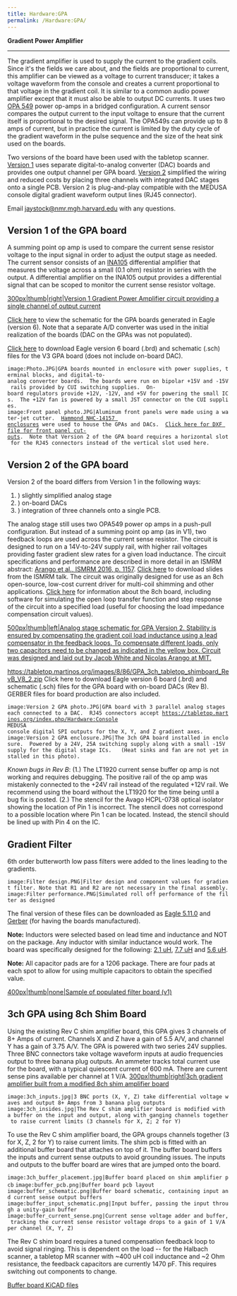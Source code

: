```yaml
---
title: Hardware:GPA
permalink: /Hardware:GPA/
---
```


**Gradient Power Amplifier**

------------------------------------------------------------------------

The gradient amplifier is used to supply the current to the gradient
coils. Since it's the fields we care about, and the fields are
proportional to current, this amplifier can be viewed as a voltage to
current transducer; it takes a voltage waveform from the console and
creates a current proportional to that voltage in the gradient coil. It
is similar to a common audio power amplifier except that it must also be
able to output DC currents. It uses two [OPA
549](http://www.ti.com/lit/ds/symlink/opa549.pdf) power op-amps in a
bridged configuration. A current sensor compares the output current to
the input voltage to ensure that the current itself is proportional to
the desired signal. The OPA549s can provide up to 8 amps of current, but
in practice the current is limited by the duty cycle of the gradient
waveform in the pulse sequence and the size of the heat sink used on the
boards.

Two versions of the board have been used with the tabletop scanner.
<a href="/Hardware:GPA#Version_1_of_the_GPA_board" class="wikilink"
title="Version 1">Version 1</a> uses separate digital-to-analog
converter (DAC) boards and provides one output channel per GPA board.
<a href="/Hardware:GPA#Version_2_of_the_GPA_board" class="wikilink"
title="Version 2">Version 2</a> simplified the wiring and reduced costs
by placing three channels with integrated DAC stages onto a single PCB.
Version 2 is plug-and-play compatible with the MEDUSA console digital
gradient waveform output lines (RJ45 connector).

Email <jaystock@nmr.mgh.harvard.edu> with any questions.

## Version 1 of the GPA board

A summing point op amp is used to compare the current sense resistor
voltage to the input signal in order to adjust the output stage as
needed. The current sensor consists of an
[INA105](http://www.ti.com/lit/ds/symlink/ina105.pdf) differential
amplifier that measures the voltage across a small (0.1 ohm) resistor in
series with the output. A differential amplifier on the INA105 output
provides a differential signal that can be scoped to monitor the current
sense resistor voltage.

<a href="/File:updated_gpa_schematic_corrected_july_2020.png"
class="wikilink"
title="300px|thumb|right|Version 1 Gradient Power Amplifier circuit providing a single channel of output current">300px|thumb|right|Version
1 Gradient Power Amplifier circuit providing a single channel of output
current</a>

[Click
here](https://tabletop.martinos.org/images/3/32/MIT-GPA-v4.sch.pdf) to
view the schematic for the GPA boards generated in Eagle (version 6).
Note that a separate A/D converter was used in the initial realization
of the boards (DAC on the GPAs was not populated).

[Click
here](https://tabletop.martinos.org/images/b/b9/MIT-GPA-v3-fixed.zip) to
download Eagle version 6 board (.brd) and schematic (.sch) files for the
V3 GPA board (does not include on-board DAC).

`image:Photo.JPG|GPA boards mounted in enclosure with power supplies, terminal blocks, and digital-to-analog converter boards.  The boards were run on bipolar +15V and -15V rails provided by CUI switching supplies.  On-board regulators provide +12V, -12V, and +5V for powering the small ICs.  The +12V fan is powered by a small JST connector on the CUI supplies.`
`image:Front panel photo.JPG|Aluminum front panels were made using a water-jet cutter.  `[`Hammond NHC-14157 enclosures`](http://www.mouser.com/ProductDetail/Bud-Industries/NHC-14157/?qs=W%252bB5Pl59bv4hUDQy1Kr8cw==)` were used to house the GPAs and DACs.  `[`Click here for DXF file for front panel cut-outs`](https://gate.nmr.mgh.harvard.edu/wiki/Tabletop_MRI/images/8/89/2013_07_10_Panel_Dimensions_V3_WORKS_ON_OMAX_SOFTWARE_USING_AUTOCAD_2004_FORMAT.dxf.zip)`.  Note that Version 2 of the GPA board requires a horizontal slot for the RJ45 connectors instead of the vertical slot used here.`

## Version 2 of the GPA board

Version 2 of the board differs from Version 1 in the following ways:

1.  ) slightly simplified analog stage
2.  ) on-board DACs
3.  ) integration of three channels onto a single PCB.

The analog stage still uses two OPA549 power op amps in a push-pull
configuration. But instead of a summing point op amp (as in V1), two
feedback loops are used across the current sense resistor. The circuit
is designed to run on a 14V-to-24V supply rail, with higher rail
voltages providing faster gradient slew rates for a given load
inductance. The circuit specifications and performance are described in
more detail in an ISMRM abstract: [Arango et al., ISMRM 2016, p.
1157](http://cds.ismrm.org/protected/16MPresentations/abstracts/1157.html).
[Click
here](https://tabletop.martinos.org/images/6/62/Arango_1157_8ch_shim_board_FINAL.pptx)
to download slides from the ISMRM talk. The circuit was originally
designed for use as an 8ch open-source, low-cost current driver for
multi-coil shimming and other applications. [Click
here](https://rflab.martinos.org/index.php/Current_driver:Current_driver)
for information about the 8ch board, including software for simulating
the open loop transfer function and step response of the circuit into a
specified load (useful for choosing the load impedance compensation
circuit values).

<a href="/File:V2_gpa_single_channel_schematic.png" class="wikilink"
title="500px|thumb|left|Analog stage schematic for GPA Version 2. Stability is ensured by compensating the gradient coil load inductance using a lead compensator in the feedback loops. To compensate different loads, only two capacitors need to be changed as indicated in the yellow box. Circuit was designed and laid out by Jacob White and Nicolas Arango at MIT.">500px|thumb|left|Analog
stage schematic for GPA Version 2. Stability is ensured by compensating
the gradient coil load inductance using a lead compensator in the
feedback loops. To compensate different loads, only two capacitors need
to be changed as indicated in the yellow box. Circuit was designed and
laid out by Jacob White and Nicolas Arango at MIT.</a>

<a
href="/https://tabletop.martinos.org/images/8/86/GPA_3ch_tabletop_shimboard_RevB_V8_2.zip_Click_here"
class="wikilink"
title="https://tabletop.martinos.org/images/8/86/GPA_3ch_tabletop_shimboard_RevB_V8_2.zip Click here"><span>https://tabletop.martinos.org/images/8/86/GPA_3ch_tabletop_shimboard_RevB_V8_2.zip</span>
Click here</a> to download Eagle version 6 board (.brd) and schematic
(.sch) files for the GPA board with on-board DACs (Rev B). GERBER files
for board production are also included.

`image:Version 2 GPA photo.JPG|GPA board with 3 parallel analog stages each connected to a DAC.  RJ45 connectors accept `<a
href="/https://tabletop.martinos.org/index.php/Hardware:Console_MEDUSA_console"
class="wikilink"
title="https://tabletop.martinos.org/index.php/Hardware:Console MEDUSA console"><span><code>https://tabletop.martinos.org/index.php/Hardware:Console</code></span><code> MEDUSA console</code></a>` digital SPI outputs for the X, Y, and Z gradient axes.`
`image:Version 2 GPA enclosure.JPG|The 3ch GPA board installed in enclosure.  Powered by a 24V, 25A switching supply along with a small -15V supply for the digital stage ICs.   (Heat sinks and fan are not yet installed in this photo).`

*Known bugs in Rev B*: (1.) The LT1920 current sense buffer op amp is
not working and requires debugging. The positive rail of the op amp was
mistakenly connected to the +24V rail instead of the regulated +12V
rail. We recommend using the board without the LT1920 for the time being
until a bug fix is posted. (2.) The stencil for the Avago HCPL-0738
optical isolator showing the location of Pin 1 is incorrect. The stencil
does not correspond to a possible location where Pin 1 can be located.
Instead, the stencil should be lined up with Pin 4 on the IC.

## Gradient Filter

6th order butterworth low pass filters were added to the lines leading
to the gradients.

`image:Filter design.PNG|Filter design and component values for gradient filter. Note that R1 and R2 are not necessary in the final assembly.`
`image:Filter performance.PNG|Simulated roll off performance of the filter as designed`

The final version of these files can be downloaded as [Eagle
5.11.0](https://gate.nmr.mgh.harvard.edu/wiki/Tabletop_MRI/images/f/fe/Eagle5.11_filter_board_files.zip)
and
[Gerber](https://gate.nmr.mgh.harvard.edu/wiki/Tabletop_MRI/images/1/13/Filter_boards_v3.zip)
(for having the boards manufactured).

**Note:** Inductors were selected based on lead time and inductance and
NOT on the package. Any inductor with similar inductance would work. The
board was specifically designed for the following: [2.1
uH](http://www.yuden.co.jp/ut/product/category/inductor/NR10050T2R1N.pdf),
[7.7 uH](http://www.sumida.com/products/pdf/CDEP147.pdf) and [5.6
uH](http://media.digikey.com/PDF/Data%20Sheets/Vishay%20Dale%20PDFs/IHLP-3232DZ-11.pdf).

**Note:** All capacitor pads are for a 1206 package. There are four pads
at each spot to allow for using multiple capacitors to obtain the
specified value.

<a href="/File:gradient_filter_photo.png" class="wikilink"
title="400px|thumb|none|Sample of populated filter board (v1)">400px|thumb|none|Sample
of populated filter board (v1)</a>

## 3ch GPA using 8ch Shim Board

Using the existing Rev C shim amplifier board, this GPA gives 3 channels
of 8+ Amps of current. Channels X and Z have a gain of 5.5 A/V, and
channel Y has a gain of 3.75 A/V. The GPA is powered with two series 24V
supplies. Three BNC connectors take voltage waveform inputs at audio
frequencies output to three banana plug outputs. An ammeter tracks total
current use for the board, with a typical quiescent current of 600 mA.
There are current sense pins available per channel at 1 V/A.
<a href="/File:3ch_gpa.jpg" class="wikilink"
title="300px|thumb|right|3ch gradient amplifier built from a modified 8ch shim amplifier board">300px|thumb|right|3ch
gradient amplifier built from a modified 8ch shim amplifier board</a>

`image:3ch_inputs.jpg|3 BNC ports (X, Y, Z) take differential voltage waves and output 8+ Amps from 3 banana plug outputs`
`image:3ch_insides.jpg|The Rev C shim amplifier board is modified with a buffer on the input and output, along with ganging channels together to raise current limits (3 channels for X, Z; 2 for Y)`

To use the Rev C shim amplifier board, the GPA groups channels together
(3 for X, Z, 2 for Y) to raise current limits. The shim pcb is fitted
with an additional buffer board that attaches on top of it. The buffer
board buffers the inputs and current sense outputs to avoid grounding
issues. The inputs and outputs to the buffer board are wires that are
jumped onto the board.

`image:3ch_buffer_placement.jpg|Buffer board placed on shim amplifier pcb`
`image:buffer_pcb.png|Buffer board pcb layout`
`image:buffer_schematic.png|Buffer board schematic, containing input and current sense output buffers`
`image:buffer_input_schematic.png|Input buffer, passing the input through a unity-gain buffer`
`image:buffer_current_sense.png|Current sense voltage adder and buffer, tracking the current sense resistor voltage drops to a gain of 1 V/A per channel (X, Y, Z)`

The Rev C shim board requires a tuned compensation feedback loop to
avoid signal ringing. This is dependent on the load -- for the Halbach
scanner, a tabletop MR scanner with ~400 uH coil inductance and ~2 Ohm
resistance, the feedback capacitors are currently 1470 pF. This requires
switching out components to change.

<a href="/Media:buffer_board.zip" class="wikilink"
title="Buffer board KiCAD files">Buffer board KiCAD files</a>